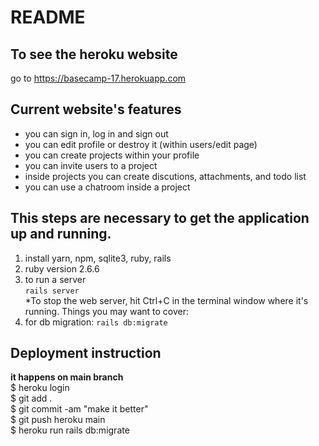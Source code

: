 # README

## To see the heroku website

go to https://basecamp-17.herokuapp.com

## Current website's features

- you can sign in, log in and sign out
- you can edit profile or destroy it (within users/edit page)
- you can create projects within your profile
- you can invite users to a project
- inside projects you can create discutions, attachments, and todo list
- you can use a chatroom inside a project

## This steps are necessary to get the application up and running.

1. install yarn, npm, sqlite3, ruby, rails
2. ruby version 2.6.6
3. to run a server  
   `rails server`  
   \*To stop the web server, hit Ctrl+C in the terminal window where it's running.
   Things you may want to cover:
4. for db migration: `rails db:migrate`

## Deployment instruction

**it happens on main branch**  
$ heroku login  
$ git add .  
$ git commit -am "make it better"  
$ git push heroku main  
$ heroku run rails db:migrate
